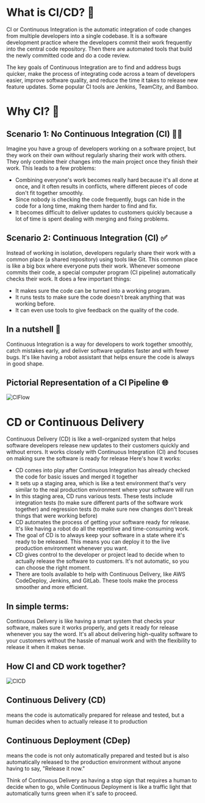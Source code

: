 # What is CI/CD? 🚀

CI or Continuous Integration is the automatic integration of code changes from multiple developers into a single codebase. It is a software development practice where the developers commit their work frequently into the central code repository. Then there are automated tools that build the newly committed code and do a code review.

The key goals of Continuous Integration are to find and address bugs quicker, make the process of integrating code across a team of developers easier, improve software quality, and reduce the time it takes to release new feature updates. Some popular CI tools are Jenkins, TeamCity, and Bamboo.

# Why CI? 🤔

## Scenario 1: No Continuous Integration (CI) 🙅‍♂️

Imagine you have a group of developers working on a software project, but they work on their own without regularly sharing their work with others. They only combine their changes into the main project once they finish their work. This leads to a few problems:
- Combining everyone's work becomes really hard because it's all done at once, and it often results in conflicts, where different pieces of code don't fit together smoothly.
- Since nobody is checking the code frequently, bugs can hide in the code for a long time, making them harder to find and fix.
- It becomes difficult to deliver updates to customers quickly because a lot of time is spent dealing with merging and fixing problems.

## Scenario 2: Continuous Integration (CI) ✅

Instead of working in isolation, developers regularly share their work with a common place (a shared repository) using tools like Git. This common place is like a big box where everyone puts their work. Whenever someone commits their code, a special computer program (CI pipeline) automatically checks their work. It does a few important things:
- It makes sure the code can be turned into a working program.
- It runs tests to make sure the code doesn't break anything that was working before.
- It can even use tools to give feedback on the quality of the code.

## In a nutshell 🌰

Continuous Integration is a way for developers to work together smoothly, catch mistakes early, and deliver software updates faster and with fewer bugs. It's like having a robot assistant that helps ensure the code is always in good shape.

## Pictorial Representation of a CI Pipeline 🌐

![CIFlow](https://github.com/HISHAN03/CICD-with-github-actions/assets/108483712/ca0d41cb-9376-48cc-8caa-785c7d36cbc7)

# CD or Continuous Delivery
Continuous Delivery (CD) is like a well-organized system that helps software developers release new updates to their customers quickly and without errors. It works closely with Continuous Integration (CI) and focuses on making sure the software is ready for release
Here's how it works:
- CD comes into play after Continuous Integration has already checked the code for basic issues and merged it together
- It sets up a staging area, which is like a test environment that's very similar to the real production environment where your software will run
- In this staging area, CD runs various tests. These tests include integration tests (to make sure different parts of the software work together) and regression tests (to make sure new changes don't break things that were working before)
- CD automates the process of getting your software ready for release. It's like having a robot do all the repetitive and time-consuming work.
- The goal of CD is to always keep your software in a state where it's ready to be released. This means you can deploy it to the live production environment whenever you want.
- CD gives control to the developer or project lead to decide when to actually release the software to customers. It's not automatic, so you can choose the right moment.
-  There are tools available to help with Continuous Delivery, like AWS CodeDeploy, Jenkins, and GitLab. These tools make the process smoother and more efficient.
  ## In simple terms:
  Continuous Delivery is like having a smart system that checks your software, makes sure it works properly, and gets it ready for release whenever you say the word. It's all about delivering high-quality software to your customers without the hassle of manual work and with the flexibility to release it when it makes sense.
  ##  How CI and CD work together?
  ![CICD](https://github.com/HISHAN03/CICD-with-github-actions/assets/108483712/b8b65baa-5e61-4305-bace-fc5dd235a815)

  ## Continuous Delivery (CD) 
  means the code is automatically prepared for release and tested, but a human decides when to actually release it to production

 ## Continuous Deployment (CDep) 
means the code is not only automatically prepared and tested but is also automatically released to the production environment without anyone having to say, "Release it now."

Think of Continuous Delivery as having a stop sign that requires a human to decide when to go, while Continuous Deployment is like a traffic light that automatically turns green when it's safe to proceed.
